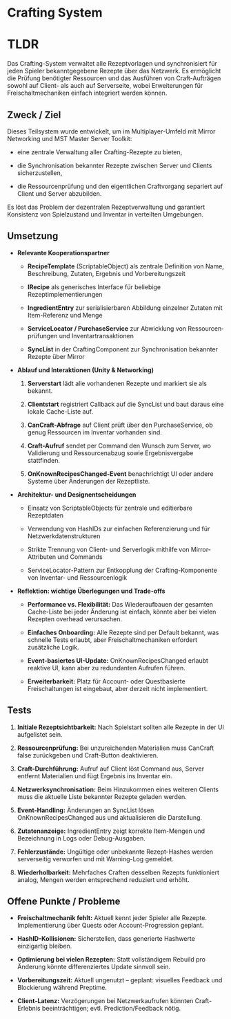 # Crafting System

# TLDR

Das Crafting-System verwaltet alle Rezeptvorlagen und synchronisiert für jeden Spieler bekannt­gegebene Rezepte über das Netzwerk. Es ermöglicht die Prüfung benötigter Ressourcen und das Ausführen von Craft­-Aufträgen sowohl auf Client- als auch auf Serverseite, wobei Erweiterungen für Freischalt­mechaniken einfach integriert werden können.

## Zweck / Ziel

Dieses Teilsystem wurde entwickelt, um im Multiplayer-Umfeld mit Mirror Networking und MST Master Server Toolkit:

- eine zentrale Verwaltung aller Crafting-Rezepte zu bieten,
    
- die Synchronisation bekannter Rezepte zwischen Server und Clients sicherzustellen,
    
- die Ressourcenprüfung und den eigentlichen Craft­vorgang separiert auf Client und Server abzubilden.
    

Es löst das Problem der dezentralen Rezeptverwaltung und garantiert Konsistenz von Spiel­zustand und Inventar in verteilten Umgebungen.

## Umsetzung

- **Relevante Kooperationspartner**
    
    - **RecipeTemplate** (ScriptableObject) als zentrale Definition von Name, Beschreibung, Zutaten, Ergebnis und Vorbereitungszeit
        
    - **IRecipe** als generisches Interface für beliebige Rezeptimplementierungen
        
    - **IngredientEntry** zur serialisierbaren Abbildung einzelner Zutaten mit Item-Referenz und Menge
        
    - **ServiceLocator / PurchaseService** zur Abwicklung von Ressourcen­prüfungen und Inventartransaktionen
        
    - **SyncList** in der CraftingComponent zur Synchronisation bekannter Rezepte über Mirror
        
- **Ablauf und Interaktionen (Unity & Networking)**
    
    1. **Serverstart** lädt alle vorhandenen Rezepte und markiert sie als bekannt.
        
    2. **Clientstart** registriert Callback auf die SyncList und baut daraus eine lokale Cache-Liste auf.
        
    3. **CanCraft-Abfrage** auf Client prüft über den PurchaseService, ob genug Ressourcen im Inventar vorhanden sind.
        
    4. **Craft-Aufruf** sendet per Command den Wunsch zum Server, wo Validierung und Ressourcen­abzug sowie Ergebnis­vergabe stattfinden.
        
    5. **OnKnownRecipesChanged-Event** benachrichtigt UI oder andere Systeme über Änderungen der Rezeptliste.
        
- **Architektur- und Designentscheidungen**
    
    - Einsatz von ScriptableObjects für zentrale und editierbare Rezeptdaten
        
    - Verwendung von HashIDs zur einfachen Referenzierung und für Netzwerk­datenstrukturen
        
    - Strikte Trennung von Client- und Server­logik mithilfe von Mirror-Attributen und Commands
        
    - ServiceLocator-Pattern zur Entkopplung der Crafting-Komponente von Inventar- und Ressourcen­logik
        
- **Reflektion: wichtige Überlegungen und Trade-offs**
    
    - **Performance vs. Flexibilität:** Das Wiederaufbauen der gesamten Cache-Liste bei jeder Änderung ist einfach, könnte aber bei vielen Rezepten overhead verursachen.
        
    - **Einfaches Onboarding:** Alle Rezepte sind per Default bekannt, was schnelle Tests erlaubt, aber Freischalt­mechaniken erfordert zusätzliche Logik.
        
    - **Event-basiertes UI-Update:** OnKnownRecipesChanged erlaubt reaktive UI, kann aber zu redundanten Aufrufen führen.
        
    - **Erweiterbarkeit:** Platz für Account- oder Questbasierte Freischaltungen ist eingebaut, aber derzeit nicht implementiert.
        


## Tests

1. **Initiale Rezeptsichtbarkeit:** Nach Spielstart sollten alle Rezepte in der UI aufgelistet sein.
    
2. **Ressourcenprüfung:** Bei unzureichenden Materialien muss CanCraft false zurückgeben und Craft-Button deaktivieren.
    
3. **Craft-Durchführung:** Aufruf auf Client löst Command aus, Server entfernt Materialien und fügt Ergebnis ins Inventar ein.
    
4. **Netzwerksynchronisation:** Beim Hinzukommen eines weiteren Clients muss die aktuelle Liste bekannter Rezepte geladen werden.
    
5. **Event-Handling:** Änderungen an SyncList lösen OnKnownRecipesChanged aus und aktualisieren die Darstellung.
    
6. **Zutatenanzeige:** IngredientEntry zeigt korrekte Item-Mengen und Bezeichnung in Logs oder Debug-Ausgaben.
    
7. **Fehlerzustände:** Ungültige oder unbekannte Rezept-Hashes werden serverseitig verworfen und mit Warning-Log gemeldet.
    
8. **Wiederholbarkeit:** Mehrfaches Craften desselben Rezepts funktioniert analog, Mengen werden entsprechend reduziert und erhöht.
    

## Offene Punkte / Probleme

- **Freischaltmechanik fehlt:** Aktuell kennt jeder Spieler alle Rezepte. Implementierung über Quests oder Account-Progression geplant.
    
- **HashID-Kollisionen:** Sicherstellen, dass generierte Hashwerte einzigartig bleiben.
    
- **Optimierung bei vielen Rezepten:** Statt vollständigem Rebuild pro Änderung könnte differenziertes Update sinnvoll sein.
    
- **Vorbereitungszeit:** Aktuell ungenutzt – geplant: visuelles Feedback und Blockierung während Preptime.
    
- **Client-Latenz:** Verzögerungen bei Netzwerkaufrufen könnten Craft-Erlebnis beeinträchtigen; evtl. Prediction/Feedback nötig.